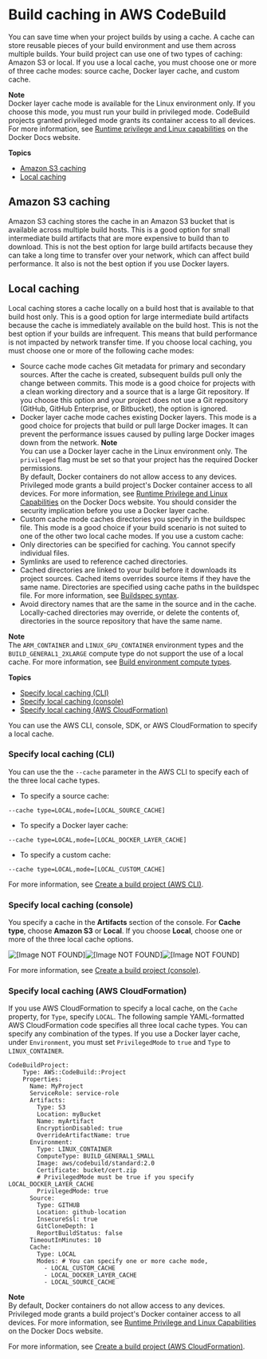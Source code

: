 # Build caching in AWS CodeBuild<a name="build-caching"></a>

 You can save time when your project builds by using a cache\. A cache can store reusable pieces of your build environment and use them across multiple builds\. Your build project can use one of two types of caching: Amazon S3 or local\. If you use a local cache, you must choose one or more of three cache modes: source cache, Docker layer cache, and custom cache\. 

**Note**  
Docker layer cache mode is available for the Linux environment only\. If you choose this mode, you must run your build in privileged mode\. CodeBuild projects granted privileged mode grants its container access to all devices\. For more information, see [Runtime privilege and Linux capabilities](https://docs.docker.com/engine/reference/run/#runtime-privilege-and-linux-capabilities) on the Docker Docs website\.

**Topics**
+ [Amazon S3 caching](#caching-s3)
+ [Local caching](#caching-local)

## Amazon S3 caching<a name="caching-s3"></a>

 Amazon S3 caching stores the cache in an Amazon S3 bucket that is available across multiple build hosts\. This is a good option for small intermediate build artifacts that are more expensive to build than to download\. This is not the best option for large build artifacts because they can take a long time to transfer over your network, which can affect build performance\. It also is not the best option if you use Docker layers\. 

## Local caching<a name="caching-local"></a>

 Local caching stores a cache locally on a build host that is available to that build host only\. This is a good option for large intermediate build artifacts because the cache is immediately available on the build host\. This is not the best option if your builds are infrequent\. This means that build performance is not impacted by network transfer time\. If you choose local caching, you must choose one or more of the following cache modes: 
+  Source cache mode caches Git metadata for primary and secondary sources\. After the cache is created, subsequent builds pull only the change between commits\. This mode is a good choice for projects with a clean working directory and a source that is a large Git repository\. If you choose this option and your project does not use a Git repository \(GitHub, GitHub Enterprise, or Bitbucket\), the option is ignored\. 
+  Docker layer cache mode caches existing Docker layers\. This mode is a good choice for projects that build or pull large Docker images\. It can prevent the performance issues caused by pulling large Docker images down from the network\. 
**Note**  
 You can use a Docker layer cache in the Linux environment only\. 
 The `privileged` flag must be set so that your project has the required Docker permissions\.   
By default, Docker containers do not allow access to any devices\. Privileged mode grants a build project's Docker container access to all devices\. For more information, see [Runtime Privilege and Linux Capabilities](https://docs.docker.com/engine/reference/run/#runtime-privilege-and-linux-capabilities) on the Docker Docs website\.
 You should consider the security implication before you use a Docker layer cache\. 
+  Custom cache mode caches directories you specify in the buildspec file\. This mode is a good choice if your build scenario is not suited to one of the other two local cache modes\. If you use a custom cache: 
  +  Only directories can be specified for caching\. You cannot specify individual files\. 
  +  Symlinks are used to reference cached directories\. 
  +  Cached directories are linked to your build before it downloads its project sources\. Cached items overrides source items if they have the same name\. Directories are specified using cache paths in the buildspec file\. For more information, see [Buildspec syntax](build-spec-ref.md#build-spec-ref-syntax)\. 
  + Avoid directory names that are the same in the source and in the cache\. Locally\-cached directories may override, or delete the contents of, directories in the source repository that have the same name\.

**Note**  
The `ARM_CONTAINER` and `LINUX_GPU_CONTAINER` environment types and the `BUILD_GENERAL1_2XLARGE` compute type do not support the use of a local cache\. For more information, see [Build environment compute types](build-env-ref-compute-types.md)\.

**Topics**
+ [Specify local caching \(CLI\)](#caching-local-cli)
+ [Specify local caching \(console\)](#caching-local-console)
+ [Specify local caching \(AWS CloudFormation\)](#caching-local-cfn)

 You can use the AWS CLI, console, SDK, or AWS CloudFormation to specify a local cache\. 

### Specify local caching \(CLI\)<a name="caching-local-cli"></a>

 You can use the the `--cache` parameter in the AWS CLI to specify each of the three local cache types\. 
+  To specify a source cache: 

  ```
  --cache type=LOCAL,mode=[LOCAL_SOURCE_CACHE]
  ```
+  To specify a Docker layer cache: 

  ```
  --cache type=LOCAL,mode=[LOCAL_DOCKER_LAYER_CACHE]
  ```
+  To specify a custom cache: 

  ```
  --cache type=LOCAL,mode=[LOCAL_CUSTOM_CACHE]
  ```

For more information, see [Create a build project \(AWS CLI\)](create-project.md#create-project-cli)\.

### Specify local caching \(console\)<a name="caching-local-console"></a>

You specify a cache in the **Artifacts** section of the console\. For **Cache type**, choose **Amazon S3** or **Local**\. If you choose **Local**, choose one or more of the three local cache options\.

![\[Image NOT FOUND\]](http://docs.aws.amazon.com/codebuild/latest/userguide/images/local-cache.png)![\[Image NOT FOUND\]](http://docs.aws.amazon.com/codebuild/latest/userguide/)![\[Image NOT FOUND\]](http://docs.aws.amazon.com/codebuild/latest/userguide/)

For more information, see [Create a build project \(console\)](create-project.md#create-project-console)\.

### Specify local caching \(AWS CloudFormation\)<a name="caching-local-cfn"></a>

 If you use AWS CloudFormation to specify a local cache, on the `Cache` property, for `Type`, specify `LOCAL`\. The following sample YAML\-formatted AWS CloudFormation code specifies all three local cache types\. You can specify any combination of the types\. If you use a Docker layer cache, under `Environment`, you must set `PrivilegedMode` to `true` and `Type` to `LINUX_CONTAINER`\. 

```
CodeBuildProject:
    Type: AWS::CodeBuild::Project
    Properties:
      Name: MyProject
      ServiceRole: service-role
      Artifacts:
        Type: S3
        Location: myBucket
        Name: myArtifact
        EncryptionDisabled: true
        OverrideArtifactName: true
      Environment:
        Type: LINUX_CONTAINER
        ComputeType: BUILD_GENERAL1_SMALL
        Image: aws/codebuild/standard:2.0
        Certificate: bucket/cert.zip
        # PrivilegedMode must be true if you specify LOCAL_DOCKER_LAYER_CACHE
        PrivilegedMode: true
      Source:
        Type: GITHUB
        Location: github-location
        InsecureSsl: true
        GitCloneDepth: 1
        ReportBuildStatus: false
      TimeoutInMinutes: 10
      Cache:
        Type: LOCAL
        Modes: # You can specify one or more cache mode, 
          - LOCAL_CUSTOM_CACHE
          - LOCAL_DOCKER_LAYER_CACHE
          - LOCAL_SOURCE_CACHE
```

**Note**  
By default, Docker containers do not allow access to any devices\. Privileged mode grants a build project's Docker container access to all devices\. For more information, see [Runtime Privilege and Linux Capabilities](https://docs.docker.com/engine/reference/run/#runtime-privilege-and-linux-capabilities) on the Docker Docs website\.

For more information, see [Create a build project \(AWS CloudFormation\)](create-project.md#create-project-cloud-formation)\.